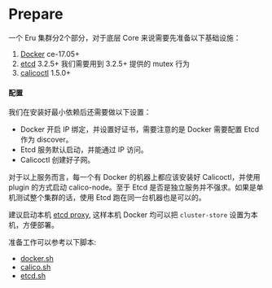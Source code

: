 Prepare
========

一个 Eru 集群分2个部分，对于底层 Core 来说需要先准备以下基础设施：

1. [Docker](https://github.com/moby/moby) ce-17.05+
2. [etcd](https://github.com/coreos/etcd) 3.2.5+ 我们需要用到 3.2.5+ 提供的 mutex 行为
3. [calicoctl](https://github.com/projectcalico/calicoctl) 1.5.0+

#### 配置

我们在安装好最小依赖后还需要做以下设置：

* Docker 开启 IP 绑定，并设置好证书，需要注意的是 Docker 需要配置 Etcd 作为 discover。
* Etcd 服务默认启动，并能通过 IP 访问。
* Calicoctl 创建好子网。

对于以上服务而言，每一个有 Docker 的机器上都应该安装好 Calicoctl，并使用 plugin 的方式启动 calico-node。至于 Etcd 是否是独立服务并不强求。如果是单机测试整个集群的话，使用 Etcd 跑在同一台机器也是可以的。

建议启动本机 [etcd proxy](https://coreos.com/etcd/docs/latest/v2/proxy.html), 这样本机 Docker 均可以把 `cluster-store` 设置为本机，方便部署。

准备工作可以参考以下脚本:

* [docker.sh](https://github.com/projecteru2/quickstart/blob/master/docker.sh)
* [calico.sh](https://github.com/projecteru2/quickstart/blob/master/calico.sh)
* [etcd.sh](https://github.com/projecteru2/quickstart/blob/master/etcd.sh)

